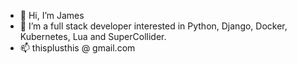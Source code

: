 - 👋 Hi, I’m James
- 👀 I’m a full stack developer interested in Python, Django, Docker, Kubernetes, Lua and SuperCollider.
- 📫 thisplusthis @ gmail.com

<!---
thisplusthis/thisplusthis is a ✨ special ✨ repository because its `README.md` (this file) appears on your GitHub profile.
You can click the Preview link to take a look at your changes.
--->
